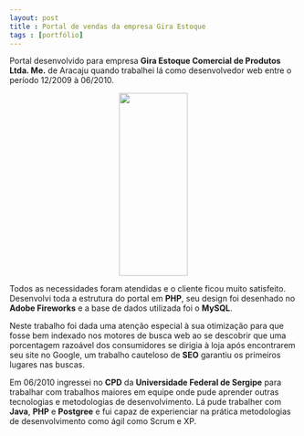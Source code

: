 ```yaml
---
layout: post
title : Portal de vendas da empresa Gira Estoque
tags : [portfólio]
---
```

Portal desenvolvido para empresa **Gira Estoque Comercial de Produtos Ltda. Me.** de Aracaju quando trabalhei lá como desenvolvedor web entre o período 12/2009 à 06/2010.

<div style="clear: both; text-align: center;">
  <a href="{{ site.url }}/img/portifolio/giraestoque.png">
    <img src="{{ site.url }}/img/portifolio/giraestoque.png" border="0" height="320" width="120">
</a>
</div>


Todos as necessidades foram atendidas e o cliente ficou muito satisfeito. Desenvolvi toda a estrutura do portal em **PHP**, seu design foi desenhado no **Adobe Fireworks** e a base de dados utilizada foi o **MySQL**.

Neste trabalho foi dada uma atenção especial à sua otimização para que fosse bem indexado nos motores de busca web ao se descobrir que uma porcentagem razoável dos consumidores se dirigia à loja após encontrarem seu site no Google, um trabalho cauteloso de **SEO** garantiu os primeiros lugares nas buscas.

Em 06/2010 ingressei no **CPD** da **Universidade Federal de Sergipe** para trabalhar com trabalhos maiores em equipe onde pude aprender outras tecnologias e metodologias de desenvolvimento. Lá pude trabalher com **Java**, **PHP** e **Postgree** e fui capaz de experienciar na prática metodologias de desenvolvimento como ágil como Scrum e XP.